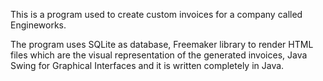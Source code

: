 This is a program used to create custom invoices for a company called Engineworks.

The program uses SQLite as database, Freemaker library to render HTML files which are the visual representation of the generated invoices, Java Swing for Graphical Interfaces and it is written completely in Java.
